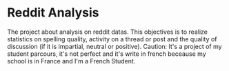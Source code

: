 # Reddit Analysis
The project about analysis on reddit datas. This objectives is to realize statistics on spelling quality, activity on a thread or post and the quality of discussion (if it is impartial, neutral or positive). 
Caution: It's a project of my student parcours, it's not perfect and it's write in french beceause my school is in France and I'm a French Student.
